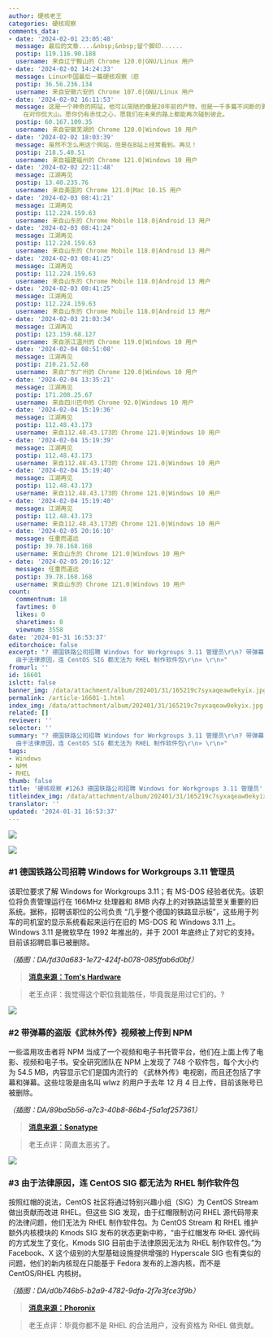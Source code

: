 ```yaml
---
author: 硬核老王
categories: 硬核观察
comments_data:
- date: '2024-02-01 23:05:48'
  message: 最后的文章....&nbsp;&nbsp;留个脚印......
  postip: 119.116.90.188
  username: 来自辽宁鞍山的 Chrome 120.0|GNU/Linux 用户
- date: '2024-02-02 14:24:33'
  message: Linux中国最后一篇硬核观察（悲
  postip: 36.56.236.134
  username: 来自安徽六安的 Chrome 107.0|GNU/Linux 用户
- date: '2024-02-02 16:11:53'
  message: 这是一个神奇的网站，他可以简陋的像是20年前的产物，但是一千多篇不间断的更新，让每一次的更新都像一个新奇的存在，貌似看到这些新闻背后是一个对行业有着丰富体会的老大哥
    在对你侃大山。愿你仍有赤忱之心，愿我们在未来的路上都能再次碰到彼此。
  postip: 60.167.109.35
  username: 来自安徽芜湖的 Chrome 120.0|Windows 10 用户
- date: '2024-02-02 18:03:39'
  message: 虽然不怎么用这个网站，但是在B站上经常看到。再见！
  postip: 218.5.40.51
  username: 来自福建福州的 Chrome 121.0|Windows 10 用户
- date: '2024-02-02 22:11:48'
  message: 江湖再见
  postip: 13.40.235.76
  username: 来自美国的 Chrome 121.0|Mac 10.15 用户
- date: '2024-02-03 08:41:21'
  message: 江湖再见
  postip: 112.224.159.63
  username: 来自山东的 Chrome Mobile 118.0|Android 13 用户
- date: '2024-02-03 08:41:24'
  message: 江湖再见
  postip: 112.224.159.63
  username: 来自山东的 Chrome Mobile 118.0|Android 13 用户
- date: '2024-02-03 08:41:25'
  message: 江湖再见
  postip: 112.224.159.63
  username: 来自山东的 Chrome Mobile 118.0|Android 13 用户
- date: '2024-02-03 08:41:25'
  message: 江湖再见
  postip: 112.224.159.63
  username: 来自山东的 Chrome Mobile 118.0|Android 13 用户
- date: '2024-02-03 21:03:34'
  message: 江湖再见
  postip: 123.159.68.127
  username: 来自浙江温州的 Chrome 119.0|Windows 10 用户
- date: '2024-02-04 08:51:08'
  message: 江湖再见
  postip: 210.21.52.68
  username: 来自广东广州的 Chrome 120.0|Windows 10 用户
- date: '2024-02-04 13:35:21'
  message: 江湖再见
  postip: 171.208.25.67
  username: 来自四川巴中的 Chrome 92.0|Windows 10 用户
- date: '2024-02-04 15:19:36'
  message: 江湖再见
  postip: 112.48.43.173
  username: 来自112.48.43.173的 Chrome 121.0|Windows 10 用户
- date: '2024-02-04 15:19:39'
  message: 江湖再见
  postip: 112.48.43.173
  username: 来自112.48.43.173的 Chrome 121.0|Windows 10 用户
- date: '2024-02-04 15:19:40'
  message: 江湖再见
  postip: 112.48.43.173
  username: 来自112.48.43.173的 Chrome 121.0|Windows 10 用户
- date: '2024-02-04 15:19:40'
  message: 江湖再见
  postip: 112.48.43.173
  username: 来自112.48.43.173的 Chrome 121.0|Windows 10 用户
- date: '2024-02-05 20:16:10'
  message: 任重而道远
  postip: 39.78.168.168
  username: 来自山东的 Chrome 121.0|Windows 10 用户
- date: '2024-02-05 20:16:12'
  message: 任重而道远
  postip: 39.78.168.168
  username: 来自山东的 Chrome 121.0|Windows 10 用户
count:
  commentnum: 18
  favtimes: 0
  likes: 0
  sharetimes: 0
  viewnum: 3558
date: '2024-01-31 16:53:37'
editorchoice: false
excerpt: "? 德国铁路公司招聘 Windows for Workgroups 3.11 管理员\r\n? 带弹幕的盗版《武林外传》视频被上传到 NPM\r\n?
  由于法律原因，连 CentOS SIG 都无法为 RHEL 制作软件包\r\n» \r\n»"
fromurl: ''
id: 16601
islctt: false
banner_img: /data/attachment/album/202401/31/165219c7syxaqeaw0ekyix.jpg
permalink: /article-16601-1.html
index_img: /data/attachment/album/202401/31/165219c7syxaqeaw0ekyix.jpg
related: []
reviewer: ''
selector: ''
summary: "? 德国铁路公司招聘 Windows for Workgroups 3.11 管理员\r\n? 带弹幕的盗版《武林外传》视频被上传到 NPM\r\n?
  由于法律原因，连 CentOS SIG 都无法为 RHEL 制作软件包\r\n» \r\n»"
tags:
- Windows
- NPM
- RHEL
thumb: false
title: '硬核观察 #1263 德国铁路公司招聘 Windows for Workgroups 3.11 管理员'
titleindex_img: /data/attachment/album/202401/31/165219c7syxaqeaw0ekyix.jpg
translator: ''
updated: '2024-01-31 16:53:37'
---
```


![](/data/attachment/album/202401/31/165219c7syxaqeaw0ekyix.jpg)


![](/data/attachment/album/202401/31/165231hw1v7zdq72vv7z1t.png)


### #1 德国铁路公司招聘 Windows for Workgroups 3.11 管理员


该职位要求了解 Windows for Workgroups 3.11；有 MS-DOS 经验者优先。该职位将负责管理运行在 166MHz 处理器和 8MB 内存上的对铁路运营至关重要的旧系统。据称，招聘该职位的公司负责 “几乎整个德国的铁路显示板”，这些用于列车的司机室的显示系统看起来运行在旧的 MS-DOS 和 Windows 3.11 上。Windows 3.11 是微软早在 1992 年推出的，并于 2001 年底终止了对它的支持。目前该招聘启事已被删除。


*（插图：DA/fd30a683-1e72-424f-b078-085ffab6d0bf）*



> 
> **[消息来源：Tom's Hardware](https://www.tomshardware.com/software/windows/ms-dos-and-windows-311-still-run-train-dashboards-at-german-railway-company-listed-admin-job-for-30-year-old-operating-system)**
> 
> 
> 



> 
> 老王点评：我觉得这个职位我能胜任，毕竟我是用过它们的。?
> 
> 
> 


![](/data/attachment/album/202401/31/165253rzu0iopk6hoolwuu.png)


### #2 带弹幕的盗版《武林外传》视频被上传到 NPM


一些滥用攻击者将 NPM 当成了一个视频和电子书托管平台，他们在上面上传了电影、视频和电子书。安全研究团队在 NPM 上发现了 748 个软件包，每个大小约为 54.5 MB，内容显示它们是国内流行的 《武林外传》电视剧，而且还包括了字幕和弹幕。这些垃圾是由名叫 wlwz 的用户于去年 12 月 4 日上传，目前该账号已被删除。


*（插图：DA/89ba5b56-a7c3-40b8-86b4-f5a1af257361）*



> 
> **[消息来源：Sonatype](https://blog.sonatype.com/npm-flooded-with-748-packages-that-store-movies)**
> 
> 
> 



> 
> 老王点评：简直太恶劣了。
> 
> 
> 


![](/data/attachment/album/202401/31/165318vhqbxzbbkxtx0b43.png)


### #3 由于法律原因，连 CentOS SIG 都无法为 RHEL 制作软件包


按照红帽的说法，CentOS 社区将通过特别兴趣小组（SIG）为 CentOS Stream 做出贡献而改进 RHEL。但这些 SIG 发现，由于红帽限制访问 RHEL 源代码带来的法律问题，他们无法为 RHEL 制作软件包。为 CentOS Stream 和 RHEL 维护额外内核模块的 Kmods SIG 发布的状态更新中称，“由于红帽发布 RHEL 源代码的方式发生了变化，Kmods SIG 目前由于法律原因无法为 RHEL 制作软件包。”为 Facebook、X 这个级别的大型基础设施提供增强的 Hyperscale SIG 也有类似的问题，他们的新内核现在只能基于 Fedora 发布的上游内核，而不是 CentOS/RHEL 内核树。


*（插图：DA/d0b746b5-b2a9-4782-9dfa-2f7e3fce3f9b）*



> 
> **[消息来源：Phoronix](https://www.phoronix.com/news/CentOS-RHEL-Kernel-Headaches)**
> 
> 
> 



> 
> 老王点评：毕竟你都不是 RHEL 的合法用户，没有资格为 RHEL 做贡献。
> 
> 
>